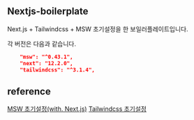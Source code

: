 ## Nextjs-boilerplate
Next.js + Tailwindcss + MSW 초기설정을 한 보일러플레이트입니다.

각 버전은 다음과 같습니다.
```json
    "msw": "^0.43.1",
    "next": "12.2.0",
    "tailwindcss": "^3.1.4",
```

## reference
[MSW 초기설정(with. Next.js)](https://github.com/vercel/next.js/tree/canary/examples/with-msw)
[Tailwindcss 초기설정](https://tailwindcss.com/docs/guides/nextjs)
